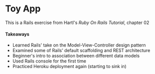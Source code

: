 # Toy App

This is a Rails exercise from Hartl's *Ruby On Rails Tutorial*, chapter 02

#### Takeaways
* Learned Rails' take on the Model-View-Controller design pattern
* Examined some of Rails' default scaffolding and REST architecture
* Beginner's intro to association between different data models
* Used Rails console for the first time
* Practiced Heroku deployment again (starting to sink in)
